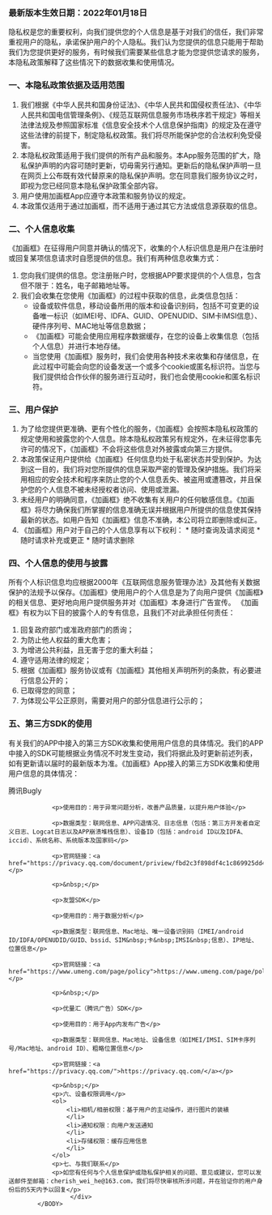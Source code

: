 <HTML>
    <HEAD>
        <META http-equiv="Content-Type" content="text/html; charset=UTF-8">
            <BODY >
                <h3>最新版本生效日期：2022年01月18日</h3>
                <p>隐私权是您的重要权利，向我们提供您的个人信息是基于对我们的信任，我们非常重视用户的隐私，承诺保护用户的个人隐私。我们认为您提供的信息只能用于帮助我们为您提供更好的服务，有时候我们需要某些信息才能为您提供您请求的服务，本隐私政策解释了这些情况下的数据收集和使用情况。</p>
                <h3>一、本隐私政策依据及适用范围</h3>
                <ol>
                    <li>我们根据《中华人民共和国身份证法》、《中华人民共和国侵权责任法》、《中华人民共和国电信管理条例》、《规范互联网信息服务市场秩序若干规定》等相关法律法规及参照国家标准《信息安全技术个人信息保护指南》的规定及在遵守这些法律的前提下，制定隐私权政策。我们将尽所能保护您的合法权利免受侵害。
                    </li>
                    <li>本隐私权政策适用于我们提供的所有产品和服务。本App服务范围的扩大，隐私保护声明的内容可随时更新，切毋需另行通知。更新后的隐私保护声明一旦在网页上公布既有效代替原来的隐私保护声明。您在同意我们服务协议之时，即视为您已经同意本隐私保护政策全部内容。
                    </li>
                    <li>
                        用户使用加画框App应遵守本政策和服务协议的规定。
                    </li>
                    <li>本政策仅适用于通过加画框，而不适用于通过其它方法或信息源获取的信息。
                    </li>
                </ol>
                <h3>二、个人信息收集</h3>
                <p>《加画框》在征得用户同意并确认的情况下，收集的个人标识信息是用户在注册时或回复某项信息请求时自愿提供的信息。我们有两种信息收集方式：</p>
                <ol>
                    <li>
                        您向我们提供的信息。您注册账户时，您根据APP要求提供的个人信息，包含但不限于：姓名，电子邮箱地址等。
                    </li>
                    <li>我们会收集在您使用《加画框》的过程中获取的信息，此类信息包括：
                        <ul>
                            <li>设备或软件信息，移动设备所用的版本和设备识别码，包括不可变更的设备唯一标识（如IMEI号、IDFA、GUID、OPENUDID、SIM卡IMSI信息）、硬件序列号、MAC地址等信息数据；
                            </li>
                            <li>
                                《加画框》可能会使用应用程序数据缓存，在您的设备上收集信息（包括个人信息）并进行本地存储。
                            </li>
                            <li>当您使用《加画框》服务时，我们会使用各种技术来收集和存储信息，在此过程中可能会向您的设备发送一个或多个cookie或匿名标识符。当您与我们提供给合作伙伴的服务进行互动时，我们也会使用cookie和匿名标识符。
                            </li>
                        </ul>
                    </li>
                </ol>
                <h3>三、用户保护</h3>
                <ol>
                    <li>为了给您提供更准确、更有个性化的服务，《加画框》会按照本隐私权政策的规定使用和披露您的个人信息。除本隐私权政策另有规定外，在未征得您事先许可的情况下，《加画框》不会将这些信息对外披露或向第三方提供。
                    </li>
                    <li>本政策保证用户提供给《加画框》任何信息均处于私密状态并受到保护。为达到这一目的，我们将对您所提供的信息采取严密的管理及保护措施。我们将采用相应的安全技术和程序来防止您的个人信息丢失、被盗用或遭篡改，并且保护您的个人信息不被未经授权者访问、使用或泄漏。
                    </li>
                    <li>未经用户的明确同意，《加画框》绝不收集有关用户的任何敏感信息。《加画框》将尽力确保我们所掌握的信息准确无误并根据用户所提供的信息使其保持最新的状态。如用户告知《加画框》信息不准确，本公司将立即删除或纠正。
                    </li>
                    <li>《加画框》用户对于自己的个人信息享有以下权利：
                        * 随时查询及请求阅览
                        * 随时请求补充或更正
                        * 随时请求删除
                    </li>
                </ol>
                <h3>四、个人信息的使用与披露</h3>
                <p>所有个人标识信息均应根据2000年《互联网信息服务管理办法》及其他有关数据保护的法规予以保存。《加画框》使用用户的个人信息是为了向用户提供《加画框》的相关信息、更好地向用户提供服务并对《加画框》本身进行广告宣传。 《加画框》有权为以下目的披露个人的专有信息，且我们不对此承担任何责任：</p>
                <ol>
                    <li>回复政府部门或准政府部门的质询；
                    </li>
                    <li>为防止他人权益的重大危害；
                    </li>
                    <li>为增进公共利益，且无害于您的重大利益；
                    </li>
                    <li>遵守适用法律的规定；
                    </li>
                    <li>根据《加画框》服务协议或有《加画框》其他相关声明所列的条款，有必要进行信息公开的；
                    </li>
                    <li>已取得您的同意；
                    </li>
                    <li>为体现公平公正原则，需要对用户的部分信息进行公示的；
                    </li>
                </ol>
                <h3>五、第三方SDK的使用</h3>
                <div
                     <p>有关我们的APP中接入的第三方SDK收集和使用用户信息的具体情况。我们的APP中接入的SDK可能根据业务情况不时发生变动，我们将据此及时更新前述列表，如有更新请以届时的最新版本为准。《加画框》App接入的第三方SDK收集和使用用户信息的具体情况：</p>
                <p>腾讯Bugly</p>

                <p>使用目的：用于异常问题分析，改善产品质量，以提升用户体验</p>

                <p>数据类型：联网信息、APP闪退情况、日志信息（包括：第三方开发者自定义日志、Logcat日志以及APP崩溃堆栈信息）、设备ID（包括：android ID以及IDFA、iccid）、系统名称、系统版本及国家码</p>

                <p>官网链接：<a href="https://privacy.qq.com/document/priview/fbd2c3f898df4c1c869925dd49d57827">https://privacy.qq.com/document/priview/fbd2c3f898df4c1c869925dd49d57827</a></p>

                <p>&nbsp;</p>

                <p>友盟SDK</p>

                <p>使用目的：用于数据分析</p>

                <p>数据类型：联网信息、Mac地址、唯一设备识别码（IMEI/android ID/IDFA/OPENUDID/GUID、bssid、SIM&nbsp;卡&nbsp;IMSI&nbsp;信息）、IP地址、位置信息</p>

                <p>官网链接：<a href="https://www.umeng.com/page/policy">https://www.umeng.com/page/policy</a></p>

                <p>&nbsp;</p>

                <p>优量汇（腾讯广告）SDK</p>

                <p>使用目的：用于App内发布广告</p>

                <p>数据类型：联网信息、Mac地址、设备信息（如IMEI/IMSI、SIM卡序列号/Mac地址、android ID）、粗略位置信息</p>

                <p>官网链接：<a href="https://privacy.qq.com/">https://privacy.qq.com/</a></p>

                <p>&nbsp;</p>
                <p>六、设备权限调用</p>
                <ol>
                    <li>相机/相册权限：基于用户的主动操作，进行图片的装裱
                    </li>
                    <li>通知权限：向用户发送通知
                    </li>
                    <li>存储权限：缓存应用信息
                    </li>
                </ol>
                <p>七、与我们联系</p>
                <p>如您有任何与个人信息保护或隐私保护相关的问题、意见或建议，您可以发送邮件至邮箱：cherish_wei_he@163.com，我们将尽快审核所涉问题，并在验证你的用户身份后的5天内予以回复</p>
                     </div>
            </BODY>
</HTML>
